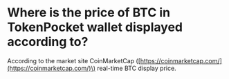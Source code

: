 # Where is the price of BTC in TokenPocket wallet displayed according to?

According to the market site CoinMarketCap \([https://coinmarketcap.com/](https://coinmarketcap.com/)\) real-time BTC display price.


